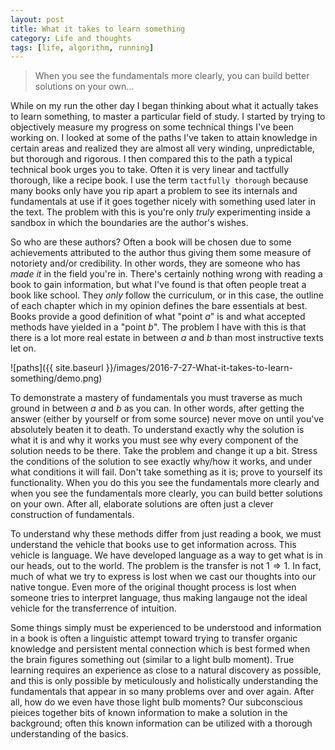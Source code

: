 ```yaml
---
layout: post
title: What it takes to learn something
category: Life and thoughts
tags: [life, algorithm, running]
---
```


> When you see the fundamentals more clearly, you can build better solutions on your own...

While on my run the other day I began thinking about what it actually takes to learn something, to master a
particular field of study. I started by trying to objectively measure my progress on some technical things
I've been working on. I looked at some of the paths I've taken to attain knowledge in certain areas and realized
they are almost all very winding, unpredictable, but thorough and rigorous. I then compared this to the path a
typical technical book urges you to take. Often it is very linear and tactfully thorough, like a recipe book. I
use the term `tactfully thorough` because many books only have you rip apart a problem to see its internals and
fundamentals at use if it goes together nicely with something used later in the text. The problem with this is
you're only *truly* experimenting inside a sandbox in which the boundaries are the author's wishes.

So who are these authors? Often a book will be chosen due to some achievements attributed to the author thus
giving them some measure of notoriety and/or credibility. In other words, they are someone who has *made it* in the
field you're in. There's certainly nothing wrong with reading a book to gain information, but what I've found is that often
people treat a book like school. They *only* follow the curriculum, or in this case, the outline of each chapter which in my
opinion defines the bare essentials at best. Books provide a good definition of what "point $a$" is and what accepted methods
have yielded in a "point $b$". The problem I have with this is that there is a lot more real estate in between $a$ and $b$ than
most instructive texts let on.

![paths]({{ site.baseurl }}/images/2016-7-27-What-it-takes-to-learn-something/demo.png)

To demonstrate a mastery of fundamentals you must traverse as much ground in between $a$ and $b$ as you
can. In other words, after getting the answer (either by yourself or from some source) never move on until you've absolutely beaten it to
death. To understand exactly why the solution is what it is and why it works you must see why every component of the solution needs to be
there. Take the problem and change it up a bit. Stress the conditions of the solution to see exactly why/how it works, and under what
conditions it will fail. Don't take something as it is; prove to yourself its functionality. When you do this you see the fundamentals more
clearly and when you see the fundamentals more clearly, you can build better solutions on your own. After all, elaborate solutions are often
just a clever construction of fundamentals.

To understand why these methods differ from just reading a book, we must understand the vehicle that books use to get information
across. This vehicle is language. We have developed language as a way to get what is in our heads, out to the world. The problem is
the transfer is not $1 \Rightarrow 1$. In fact, much of what we try to express is lost when we cast our thoughts into our native tongue.
Even more of the original thought process is lost when someone tries to interpret language, thus making langauge not the ideal vehicle
for the transferrence of intuition.

Some things simply must be experienced to be understood and information in a book is often a linguistic attempt toward trying
to transfer organic knowledge and persistent mental connection which is best formed when the brain figures something out
(similar to a light bulb moment). True learning requires an experience as close to a natural discovery as possible, and this is
only possible by meticulously and holistically understanding the fundamentals that appear in so many problems over and over again.
After all, how do we even have those light bulb moments? Our subconscious pieices together bits of known information to make a solution
in the background; often this known information can be utilized with a thorough understanding of the basics.
